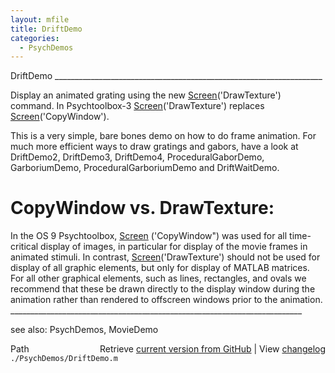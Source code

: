 ```yaml
---
layout: mfile
title: DriftDemo
categories:
  - PsychDemos
---
```


DriftDemo
\_\_\_\_\_\_\_\_\_\_\_\_\_\_\_\_\_\_\_\_\_\_\_\_\_\_\_\_\_\_\_\_\_\_\_\_\_\_\_\_\_\_\_\_\_\_\_\_\_\_\_\_\_\_\_\_\_\_\_\_\_\_\_\_\_\_\_

Display an animated grating using the new [Screen](/docs/Screen)\('DrawTexture'\) command.
In Psychtoolbox\-3 [Screen](/docs/Screen)\('DrawTexture'\) replaces
[Screen](/docs/Screen)\('CopyWindow'\).

This is a very simple, bare bones demo on how to do frame animation. For
much more efficient ways to draw gratings and gabors, have a look at
DriftDemo2, DriftDemo3, DriftDemo4, ProceduralGaborDemo, GarboriumDemo,
ProceduralGarboriumDemo and DriftWaitDemo.

# CopyWindow vs. DrawTexture:

In the OS 9 Psychtoolbox, [Screen](/docs/Screen) \('CopyWindow"\) was used for all
time\-critical display of images, in particular for display of the movie
frames in animated stimuli. In contrast, [Screen](/docs/Screen)\('DrawTexture'\) should not
be used for display of all graphic elements,  but only for  display of
MATLAB matrices.  For all other graphical elements, such as lines,  rectangles,
and ovals we recommend that these be drawn directly to the  display
window during the animation rather than rendered to offscreen  windows
prior to the animation.
\_\_\_\_\_\_\_\_\_\_\_\_\_\_\_\_\_\_\_\_\_\_\_\_\_\_\_\_\_\_\_\_\_\_\_\_\_\_\_\_\_\_\_\_\_\_\_\_\_\_\_\_\_\_\_\_\_\_\_\_\_\_\_\_\_\_\_\_\_\_\_\_\_

see also: PsychDemos, MovieDemo


<div class="code_header" style="text-align:right;">
  <span style="float:left;">Path&nbsp;&nbsp;</span> <span class="counter">Retrieve <a href=
  "https://raw.github.com/Psychtoolbox-3/Psychtoolbox-3/beta/./PsychDemos/DriftDemo.m">current version from GitHub</a> | View <a href=
  "https://github.com/Psychtoolbox-3/Psychtoolbox-3/commits/beta/./PsychDemos/DriftDemo.m">changelog</a></span>
</div>
<div class="code">
  <code>./PsychDemos/DriftDemo.m</code>
</div>
